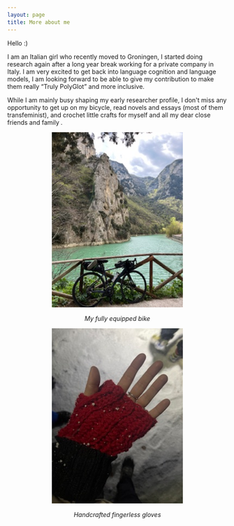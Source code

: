 ```yaml
---
layout: page
title: More about me
---
```


Hello :)

I am an Italian girl who recently moved to Groningen, I started doing research again after a long year break working for a private company in Italy. I am very excited to get back into language cognition and language models, I am looking forward to be able to give my contribution to make them really “Truly PolyGlot” and more inclusive. 

While I am mainly busy shaping my early researcher profile, I don't miss any opportunity to get up on my bicycle, read novels and essays (most of them transfeminist), and crochet little crafts for myself and all my dear close friends and family *.*


<div style="text-align: center;">
  <img src="/imgs/bike.jpg" alt="My fully equipped bike" style="width:300px;">
  <p><em>My fully equipped bike</em></p>
</div>


<div style="text-align: center;">
  <img src="/imgs/gloves.jpg" alt="Handcrafted fingerless gloves" style="width:300px;">
  <p><em>Handcrafted fingerless gloves</em></p>
</div>





